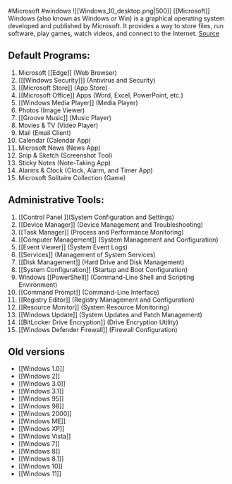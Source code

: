 #Microsoft #windows
![[Windows_10_desktop.png|500]]
[[Microsoft]] Windows (also known as Windows or Win) is a graphical operating system developed and published by Microsoft. It provides a way to store files, run software, play games, watch videos, and connect to the Internet. [Source](https://www.computerhope.com/jargon/w/windows.htm)

## Default Programs:

1. Microsoft [[Edge]] (Web Browser)
2. [[[Windows Security]]] (Antivirus and Security)
3. [[Microsoft Store]] (App Store)
4. [[Microsoft Office]] Apps (Word, Excel, PowerPoint, etc.)
5. [[Windows Media Player]] (Media Player)
6. Photos (Image Viewer)
7. [[Groove Music]] (Music Player)
8. Movies & TV (Video Player)
9. Mail (Email Client)
10. Calendar (Calendar App)
11. Microsoft News (News App)
12. Snip & Sketch (Screenshot Tool)
13. Sticky Notes (Note-Taking App)
14. Alarms & Clock (Clock, Alarm, and Timer App)
15. Microsoft Solitaire Collection (Game)

## Administrative Tools:

1. [[Control Panel ]](System Configuration and Settings)
2. [[Device Manager]] (Device Management and Troubleshooting)
3. [[Task Manager]] (Process and Performance Monitoring)
4. [[Computer Management]] (System Management and Configuration)
5. [[Event Viewer]] (System Event Logs)
6. [[Services]] (Management of System Services)
7. [[Disk Management]] (Hard Drive and Disk Management)
8. [[System Configuration]] (Startup and Boot Configuration)
9. Windows [[PowerShell]] (Command-Line Shell and Scripting Environment)
10. [[Command Prompt]] (Command-Line Interface)
11. [[Registry Editor]] (Registry Management and Configuration)
12. [[Resource Monitor]] (System Resource Monitoring)
13. [[Windows Update]] (System Updates and Patch Management)
14. [[BitLocker Drive Encryption]] (Drive Encryption Utility)
15. [[Windows Defender Firewall]] (Firewall Configuration)

## Old versions
- [[Windows 1.0]]
- [[Windows 2]]
- [[Windows 3.0]]
- [[Windows 3.1]]
- [[Windows 95]]
- [[Windows 98]]
- [[Windows 2000]]
- [[Windows ME]]
- [[Windows XP]]
- [[Windows Vista]]
- [[Windows 7]]
- [[Windows 8]]
- [[Windows 8.1]]
- [[Windows 10]]
- [[Windows 11]]